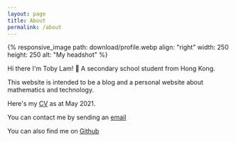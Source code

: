 ```yaml
---
layout: page
title: About
permalink: /about
---
```


{% responsive_image path: download/profile.webp align: "right" width: 250 height: 250 alt: "My headshot" %}

Hi there I'm Toby Lam! 👋 A secondary school student from Hong Kong. 

This website is intended to be a blog and a personal website about mathematics and technology.

Here's my [CV]({{site.url}}/download/CV.pdf) as at May 2021. 

You can contact me by sending an [email](mailto:greenone092@gmail.com)

You can also find me on [Github](https://github.com/greenone092)


